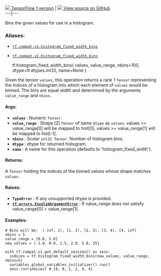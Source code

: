 [ ![](https://tensorflow.google.cn/images/tf_logo_32px.png) TensorFlow 1
version](/versions/r1.15/api_docs/python/tf/histogram_fixed_width_bins) |  [
![](https://tensorflow.google.cn/images/GitHub-Mark-32px.png) View source on
GitHub
](https://github.com/tensorflow/tensorflow/blob/r2.0/tensorflow/python/ops/histogram_ops.py#L32-L100)  
---|---  
  
Bins the given values for use in a histogram.

### Aliases:

  * [`tf.compat.v1.histogram_fixed_width_bins`](/api_docs/python/tf/histogram_fixed_width_bins)
  * [`tf.compat.v2.histogram_fixed_width_bins`](/api_docs/python/tf/histogram_fixed_width_bins)

    
    
    tf.histogram_fixed_width_bins(
        values,
        value_range,
        nbins=100,
        dtype=tf.dtypes.int32,
        name=None
    )
    

Given the tensor `values`, this operation returns a rank 1 `Tensor`
representing the indices of a histogram into which each element of `values`
would be binned. The bins are equal width and determined by the arguments
`value_range` and `nbins`.

#### Args:

  * **`values`** : Numeric `Tensor`.
  * **`value_range`** : Shape [2] `Tensor` of same `dtype` as `values`. values <= value_range[0] will be mapped to hist[0], values >= value_range[1] will be mapped to hist[-1].
  * **`nbins`** : Scalar `int32 Tensor`. Number of histogram bins.
  * **`dtype`** : dtype for returned histogram.
  * **`name`** : A name for this operation (defaults to 'histogram_fixed_width').

#### Returns:

A `Tensor` holding the indices of the binned values whose shape matches
`values`.

#### Raises:

  * **`TypeError`** : If any unsupported dtype is provided.
  * **[`tf.errors.InvalidArgumentError`](/api_docs/python/tf/errors/InvalidArgumentError)** : If value_range does not satisfy value_range[0] < value_range[1].

#### Examples:

    
    
    # Bins will be:  (-inf, 1), [1, 2), [2, 3), [3, 4), [4, inf)
    nbins = 5
    value_range = [0.0, 5.0]
    new_values = [-1.0, 0.0, 1.5, 2.0, 5.0, 15]
    
    with tf.compat.v1.get_default_session() as sess:
      indices = tf.histogram_fixed_width_bins(new_values, value_range, nbins=5)
      variables.global_variables_initializer().run()
      sess.run(indices) # [0, 0, 1, 2, 4, 4]
    

